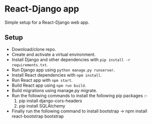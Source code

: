 # React-Django app
Simple setup for a React-Django web app.

## Setup
- Download/clone repo.
- Create and activate a virtual environment.
- Install Django and other dependencies with `pip install -r requirements.txt`.
- Run Django app using `python manage.py runserver`.
- Install React dependencies with `npm install`. 
- Run React app with `npm start`.
- Build React app using `npm run build`.
- Build migrations using manage.py migrate.
- Run the following commands to install the following pip packages :-
  1) pip install django-cors-headers
  2) pip install SQLAlchemy
- Finally run the following command to install bootstrap -> npm install react-bootstrap bootstrap



